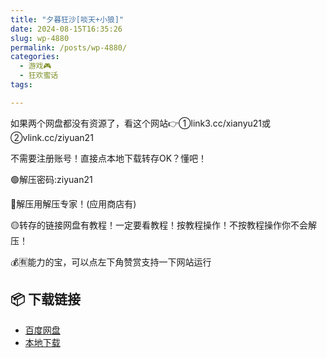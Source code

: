 ```yaml
---
title: "夕暮狂沙[啖天+小狼]"
date: 2024-08-15T16:35:26
slug: wp-4880
permalink: /posts/wp-4880/
categories:
  - 游戏🎮
  - 狂欢蜜话
tags:

---
```


如果两个网盘都没有资源了，看这个网站👉①link3.cc/xianyu21或②vlink.cc/ziyuan21

不需要注册账号！直接点本地下载转存OK？懂吧！

🟢解压密码:ziyuan21

🔵解压用解压专家！(应用商店有)

🟡转存的链接网盘有教程！一定要看教程！按教程操作！不按教程操作你不会解压！

💰🈶能力的宝，可以点左下角赞赏支持一下网站运行

## 📦 下载链接
- [百度网盘](https://blziyuan21.com/pay-download/4880?key=7d5f9e2627&down_id=0)
- [本地下载](https://blziyuan21.com/pay-download/4880?key=7d5f9e2627&down_id=1)

